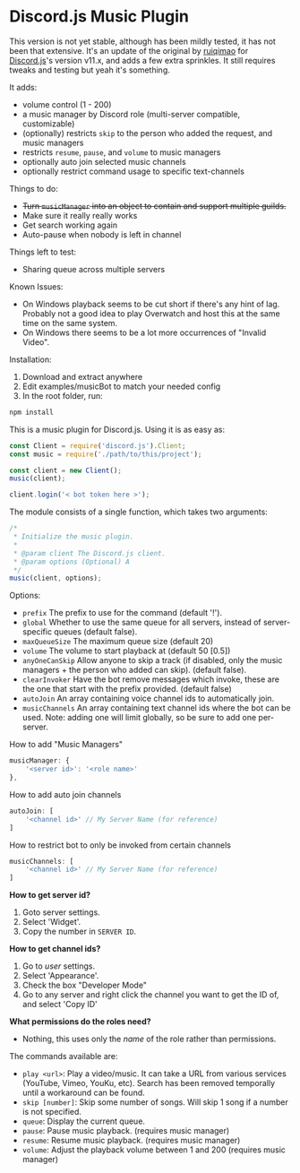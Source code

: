 # Discord.js Music Plugin

This version is not yet stable, although has been mildly tested, it has not been that extensive. It's an update of the original by [ruiqimao](https://github.com/ruiqimao/discord.js-music) for [Discord.js](https://discord.js.org/)'s version v11.x, and adds a few extra sprinkles. It still requires tweaks and testing but yeah it's something.

It adds:
* volume control (1 - 200)
* a music manager by Discord role (multi-server compatible, customizable)
* (optionally) restricts `skip` to the person who added the request, and music managers
* restricts `resume`, `pause`, and `volume` to music managers
* optionally auto join selected music channels 
* optionally restrict command usage to specific text-channels

Things to do:
* ~~Turn `musicManager` into an object to contain and support multiple guilds.~~
* Make sure it really really works
* Get search working again
* Auto-pause when nobody is left in channel

Things left to test:
* Sharing queue across multiple servers 

Known Issues:  
* On Windows playback seems to be cut short if there's any hint of lag. Probably not a good idea to play Overwatch and host this at the same time on the same system.
* On Windows there seems to be a lot more occurrences of "Invalid Video". 

Installation:  
1. Download and extract anywhere  
2. Edit examples/musicBot to match your needed config  
3. In the root folder, run:
```bash
npm install
```


This is a music plugin for Discord.js. Using it is as easy as:
```javascript
const Client = require('discord.js').Client;
const music = require('./path/to/this/project');

const client = new Client();
music(client);

client.login('< bot token here >');
```

The module consists of a single function, which takes two arguments:
```javascript
/*
 * Initialize the music plugin.
 *
 * @param client The Discord.js client.
 * @param options (Optional) A
 */
music(client, options);
```

Options:
* `prefix` The prefix to use for the command (default '!').
* `global`  Whether to use the same queue for all servers, instead of server-specific queues (default false).
* `maxQueueSize` The maximum queue size (default 20)
* `volume` The volume to start playback at (default 50 [0.5])
* `anyOneCanSkip` Allow anyone to skip a track (if disabled, only the music managers + the person who added can skip). (default false).
* `clearInvoker` Have the bot remove messages which invoke, these are the one that start with the prefix provided. (default false)
* `autoJoin` An array containing voice channel ids to automatically join.
* `musicChannels` An array containing text channel ids where the bot can be used. Note: adding one will limit globally, so be sure to add one per-server.

How to add "Music Managers"
```javascript
musicManager: {
	'<server id>': '<role name>'
},
```

How to add auto join channels
```JavaScript
autoJoin: [
	'<channel id>' // My Server Name (for reference)
]
```

How to restrict bot to only be invoked from certain channels
```JavaScript
musicChannels: [
	'<channel id>' // My Server Name (for reference)
]
```

**How to get server id?**
1. Goto server settings.
2. Select 'Widget'.
3. Copy the number in `SERVER ID`.

**How to get channel ids?**
1. Go to _user_ settings.  
2. Select 'Appearance'.  
3. Check the box "Developer Mode"  
4. Go to any server and right click the channel you want to get the ID of, and select 'Copy ID'

**What permissions do the roles need?**
- Nothing, this uses only the _name_ of the role rather than permissions.

The commands available are:
* `play <url>`: Play a video/music. It can take a URL from various services (YouTube, Vimeo, YouKu, etc). Search has been removed temporally until a workaround can be found.
* `skip [number]`: Skip some number of songs. Will skip 1 song if a number is not specified.
* `queue`: Display the current queue.
* `pause`: Pause music playback. (requires music manager)
* `resume`: Resume music playback. (requires music manager)
* `volume`: Adjust the playback volume between 1 and 200 (requires music manager)
